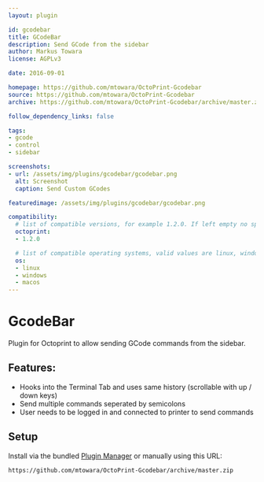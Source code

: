 ```yaml
---
layout: plugin

id: gcodebar
title: GCodeBar
description: Send GCode from the sidebar
author: Markus Towara
license: AGPLv3

date: 2016-09-01

homepage: https://github.com/mtowara/OctoPrint-Gcodebar
source: https://github.com/mtowara/OctoPrint-Gcodebar
archive: https://github.com/mtowara/OctoPrint-Gcodebar/archive/master.zip

follow_dependency_links: false

tags:
- gcode
- control
- sidebar

screenshots:
- url: /assets/img/plugins/gcodebar/gcodebar.png
  alt: Screenshot
  caption: Send Custom GCodes

featuredimage: /assets/img/plugins/gcodebar/gcodebar.png

compatibility:
  # list of compatible versions, for example 1.2.0. If left empty no specific version requirement will be assumed
  octoprint:
  - 1.2.0

  # list of compatible operating systems, valid values are linux, windows, macos, leaving empty defaults to all
  os:
  - linux
  - windows
  - macos
---
```


# GcodeBar

Plugin for Octoprint to allow sending GCode commands from the sidebar.

## Features:
- Hooks into the Terminal Tab and uses same history (scrollable with up / down keys)
- Send multiple commands seperated by semicolons
- User needs to be logged in and connected to printer to send commands

## Setup

Install via the bundled [Plugin Manager](https://github.com/foosel/OctoPrint/wiki/Plugin:-Plugin-Manager)
or manually using this URL:

    https://github.com/mtowara/OctoPrint-Gcodebar/archive/master.zip
